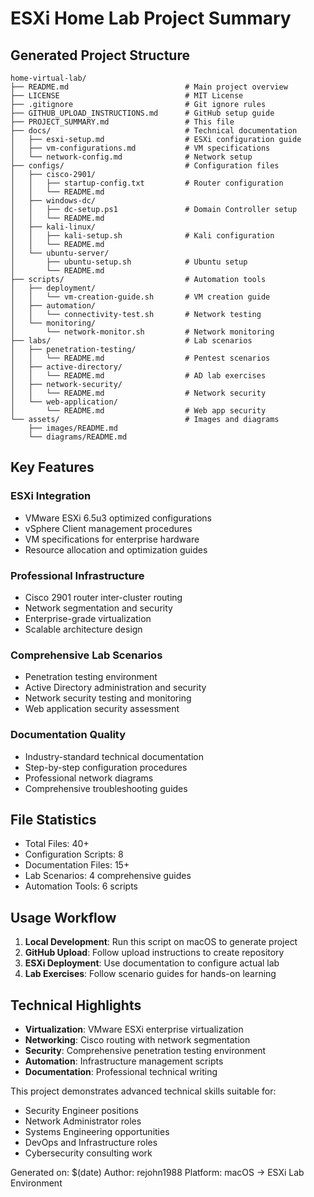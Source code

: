 # ESXi Home Lab Project Summary

## Generated Project Structure

```
home-virtual-lab/
├── README.md                          # Main project overview
├── LICENSE                            # MIT License
├── .gitignore                         # Git ignore rules
├── GITHUB_UPLOAD_INSTRUCTIONS.md      # GitHub setup guide
├── PROJECT_SUMMARY.md                 # This file
├── docs/                              # Technical documentation
│   ├── esxi-setup.md                  # ESXi configuration guide
│   ├── vm-configurations.md           # VM specifications
│   └── network-config.md              # Network setup
├── configs/                           # Configuration files
│   ├── cisco-2901/
│   │   ├── startup-config.txt         # Router configuration
│   │   └── README.md
│   ├── windows-dc/
│   │   ├── dc-setup.ps1               # Domain Controller setup
│   │   └── README.md
│   ├── kali-linux/
│   │   ├── kali-setup.sh              # Kali configuration
│   │   └── README.md
│   └── ubuntu-server/
│       ├── ubuntu-setup.sh            # Ubuntu setup
│       └── README.md
├── scripts/                           # Automation tools
│   ├── deployment/
│   │   └── vm-creation-guide.sh       # VM creation guide
│   ├── automation/
│   │   └── connectivity-test.sh       # Network testing
│   └── monitoring/
│       └── network-monitor.sh         # Network monitoring
├── labs/                              # Lab scenarios
│   ├── penetration-testing/
│   │   └── README.md                  # Pentest scenarios
│   ├── active-directory/
│   │   └── README.md                  # AD lab exercises
│   ├── network-security/
│   │   └── README.md                  # Network security
│   └── web-application/
│       └── README.md                  # Web app security
└── assets/                            # Images and diagrams
    ├── images/README.md
    └── diagrams/README.md
```

## Key Features

### ESXi Integration
- VMware ESXi 6.5u3 optimized configurations
- vSphere Client management procedures
- VM specifications for enterprise hardware
- Resource allocation and optimization guides

### Professional Infrastructure
- Cisco 2901 router inter-cluster routing
- Network segmentation and security
- Enterprise-grade virtualization
- Scalable architecture design

### Comprehensive Lab Scenarios
- Penetration testing environment
- Active Directory administration and security
- Network security testing and monitoring
- Web application security assessment

### Documentation Quality
- Industry-standard technical documentation
- Step-by-step configuration procedures
- Professional network diagrams
- Comprehensive troubleshooting guides

## File Statistics
- Total Files: 40+
- Configuration Scripts: 8
- Documentation Files: 15+
- Lab Scenarios: 4 comprehensive guides
- Automation Tools: 6 scripts

## Usage Workflow

1. **Local Development**: Run this script on macOS to generate project
2. **GitHub Upload**: Follow upload instructions to create repository
3. **ESXi Deployment**: Use documentation to configure actual lab
4. **Lab Exercises**: Follow scenario guides for hands-on learning

## Technical Highlights

- **Virtualization**: VMware ESXi enterprise virtualization
- **Networking**: Cisco routing with network segmentation
- **Security**: Comprehensive penetration testing environment
- **Automation**: Infrastructure management scripts
- **Documentation**: Professional technical writing

This project demonstrates advanced technical skills suitable for:
- Security Engineer positions
- Network Administrator roles
- Systems Engineering opportunities
- DevOps and Infrastructure roles
- Cybersecurity consulting work

Generated on: $(date)
Author: rejohn1988
Platform: macOS → ESXi Lab Environment

